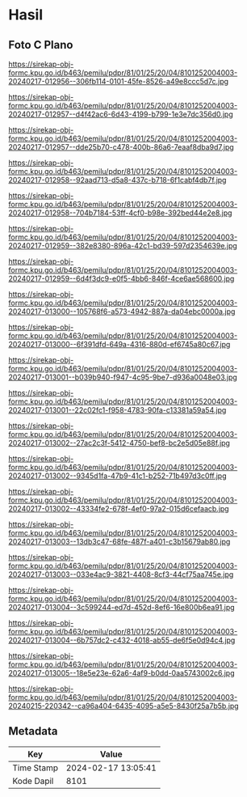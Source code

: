 # Hasil

## Foto C Plano

https://sirekap-obj-formc.kpu.go.id/b463/pemilu/pdpr/81/01/25/20/04/8101252004003-20240217-012956--306fb114-0101-45fe-8526-a49e8ccc5d7c.jpg

https://sirekap-obj-formc.kpu.go.id/b463/pemilu/pdpr/81/01/25/20/04/8101252004003-20240217-012957--d4f42ac6-6d43-4199-b799-1e3e7dc356d0.jpg

https://sirekap-obj-formc.kpu.go.id/b463/pemilu/pdpr/81/01/25/20/04/8101252004003-20240217-012957--dde25b70-c478-400b-86a6-7eaaf8dba9d7.jpg

https://sirekap-obj-formc.kpu.go.id/b463/pemilu/pdpr/81/01/25/20/04/8101252004003-20240217-012958--92aad713-d5a8-437c-b718-6f1cabf4db7f.jpg

https://sirekap-obj-formc.kpu.go.id/b463/pemilu/pdpr/81/01/25/20/04/8101252004003-20240217-012958--704b7184-53ff-4cf0-b98e-392bed44e2e8.jpg

https://sirekap-obj-formc.kpu.go.id/b463/pemilu/pdpr/81/01/25/20/04/8101252004003-20240217-012959--382e8380-896a-42c1-bd39-597d2354639e.jpg

https://sirekap-obj-formc.kpu.go.id/b463/pemilu/pdpr/81/01/25/20/04/8101252004003-20240217-012959--6d4f3dc9-e0f5-4bb6-846f-4ce6ae568600.jpg

https://sirekap-obj-formc.kpu.go.id/b463/pemilu/pdpr/81/01/25/20/04/8101252004003-20240217-013000--105768f6-a573-4942-887a-da04ebc0000a.jpg

https://sirekap-obj-formc.kpu.go.id/b463/pemilu/pdpr/81/01/25/20/04/8101252004003-20240217-013000--6f391dfd-649a-4316-880d-ef6745a80c67.jpg

https://sirekap-obj-formc.kpu.go.id/b463/pemilu/pdpr/81/01/25/20/04/8101252004003-20240217-013001--b039b940-f947-4c95-9be7-d936a0048e03.jpg

https://sirekap-obj-formc.kpu.go.id/b463/pemilu/pdpr/81/01/25/20/04/8101252004003-20240217-013001--22c02fc1-f958-4783-90fa-c13381a59a54.jpg

https://sirekap-obj-formc.kpu.go.id/b463/pemilu/pdpr/81/01/25/20/04/8101252004003-20240217-013002--27ac2c3f-5412-4750-bef8-bc2e5d05e88f.jpg

https://sirekap-obj-formc.kpu.go.id/b463/pemilu/pdpr/81/01/25/20/04/8101252004003-20240217-013002--9345d1fa-47b9-41c1-b252-71b497d3c0ff.jpg

https://sirekap-obj-formc.kpu.go.id/b463/pemilu/pdpr/81/01/25/20/04/8101252004003-20240217-013002--43334fe2-678f-4ef0-97a2-015d6cefaacb.jpg

https://sirekap-obj-formc.kpu.go.id/b463/pemilu/pdpr/81/01/25/20/04/8101252004003-20240217-013003--13db3c47-68fe-487f-a401-c3b15679ab80.jpg

https://sirekap-obj-formc.kpu.go.id/b463/pemilu/pdpr/81/01/25/20/04/8101252004003-20240217-013003--033e4ac9-3821-4408-8cf3-44cf75aa745e.jpg

https://sirekap-obj-formc.kpu.go.id/b463/pemilu/pdpr/81/01/25/20/04/8101252004003-20240217-013004--3c599244-ed7d-452d-8ef6-16e800b6ea91.jpg

https://sirekap-obj-formc.kpu.go.id/b463/pemilu/pdpr/81/01/25/20/04/8101252004003-20240217-013004--6b757dc2-c432-4018-ab55-de6f5e0d94c4.jpg

https://sirekap-obj-formc.kpu.go.id/b463/pemilu/pdpr/81/01/25/20/04/8101252004003-20240217-013005--18e5e23e-62a6-4af9-b0dd-0aa5743002c6.jpg

https://sirekap-obj-formc.kpu.go.id/b463/pemilu/pdpr/81/01/25/20/04/8101252004003-20240215-220342--ca96a404-6435-4095-a5e5-8430f25a7b5b.jpg


## Metadata

| Key        | Value               |
| ---------- | ------------------- |
| Time Stamp | 2024-02-17 13:05:41 |
| Kode Dapil | 8101                |



